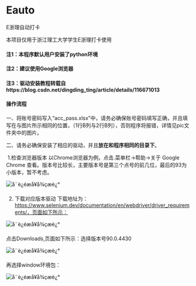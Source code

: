# Eauto
E浙理自动打卡

本项目仅用于浙江理工大学学生E浙理打卡使用

#### 注1：本程序默认用户安装了python环境

#### 注2：建议使用Google浏览器

#### 注3：驱动安装教程转载自https://blog.csdn.net/dingding_ting/article/details/116671013

#### 操作流程

一、将账号密码写入“acc_pass.xlsx”中，请务必确保账号密码填写正确，并且填写在与图片所示相同的位置，（1行B列与2行B列），否则程序将报错，详情见pic文件夹中的图片。

二、请务必确保安装了相应的驱动，并且**放在和程序相同的目录下**。

​	1.检查浏览器版本
以Chrome浏览器为例，点击.菜单栏->帮助->关于 Google Chrome 查看。版本号比较长，主要版本号是第三个点号的前几位，最后的93为小版本，暂不考虑。

![å¨è¿éæå¥å¾çæè¿°](https://img-blog.csdnimg.cn/20210511212808359.png?x-oss-process=image/watermark,type_ZmFuZ3poZW5naGVpdGk,shadow_10,text_aHR0cHM6Ly9ibG9nLmNzZG4ubmV0L2RpbmdkaW5nX3Rpbmc=,size_16,color_FFFFFF,t_70)


2. 下载对应版本驱动
    下载地址为：https://www.selenium.dev/documentation/en/webdriver/driver_requirements/，页面如下所示：

  ![å¨è¿éæå¥å¾çæè¿°](https://img-blog.csdnimg.cn/20210511213539208.png?x-oss-process=image/watermark,type_ZmFuZ3poZW5naGVpdGk,shadow_10,text_aHR0cHM6Ly9ibG9nLmNzZG4ubmV0L2RpbmdkaW5nX3Rpbmc=,size_16,color_FFFFFF,t_70)

点击Downloads,页面如下所示：选择版本号90.0.4430

![å¨è¿éæå¥å¾çæè¿°](https://img-blog.csdnimg.cn/20210511213702475.png?x-oss-process=image/watermark,type_ZmFuZ3poZW5naGVpdGk,shadow_10,text_aHR0cHM6Ly9ibG9nLmNzZG4ubmV0L2RpbmdkaW5nX3Rpbmc=,size_16,color_FFFFFF,t_70)

再选择window环境包：

![å¨è¿éæå¥å¾çæè¿°](https://img-blog.csdnimg.cn/20210511213812754.png?x-oss-process=image/watermark,type_ZmFuZ3poZW5naGVpdGk,shadow_10,text_aHR0cHM6Ly9ibG9nLmNzZG4ubmV0L2RpbmdkaW5nX3Rpbmc=,size_16,color_FFFFFF,t_70)

